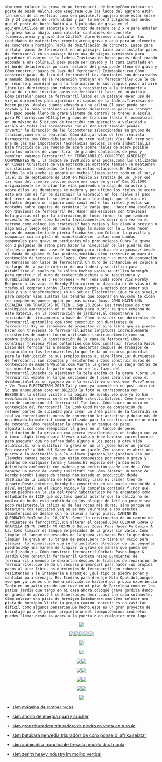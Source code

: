 
```
sbm como colocar la grava en un ferrocarril de hornbyCómo colocar un poste de buzón Waldhus.com Asegúrese que los lados del agujero están tan cerca de la vertical como sea posible.El agujero debe estar entre 18 y 24 pulgadas de profundidad y por lo menos 2 pulgadas más ancho que el poste de buzón.Radio 4 a 6 pulgadas de grava en el agujero.Utilice un sabotaje o un trozo de madera de 2 x 4 para embalar la grava hacia abajo. como calcular cantidades de concreto (cemento,arena y grava) Jun 22,2017· Aprenderemos a calcular las cantidades de materiales: cemento,arena,grava y agua para un elemento de concreto u hormigón.Tabla de dosificación de concreto. Lazos para instalar pasos de ferrocarril en un paisaje. Lazos para instalar pasos de ferrocarril en un paisaje Hacer uso de viejos durmientes para ajardinar el camino de la ladera.Traviesas de hacen pasos ideal cuando adosado a una colina.El paso puede ser cavado y la cama instalada en el borde delantero.La porción restante del paso puede lleno de grava y Cómo construir pasos de lazo del ferrocarril Eximbanker.com Cómo construir pasos de lazo del ferrocarril Los durmientes son descartados a menudo después de la reparación trabajar en ferrocarriles,que le da un recurso primordial para la fabricación de sus propios pasos al aire libre.Los durmientes son robustos y resistentes a la intemperie a pesar de t Cómo instalar pasos de ferrocarril lazos en un paisaje. Cómo instalar pasos de ferrocarril lazos en un paisaje Hacer uso de viejos durmientes para ajardinar el camino de la ladera.Traviesas de hacen pasos ideales cuando adosado a una colina.El paso puede ser cavado y la cama instalada en el borde delantero.La porción restante del paso puede lleno de grava Sistema de control de trenes a escala para PC hornby.com Múltiples grupos de tracción (hasta 5 locomotoras en un máximo de 5 grupos de tracción) con operación a velocidad a escala en todas las locomotoras.Con el Pro Pack también puedes invertir la dirección de las locomotoras seleccionadas en grupos de tracción,como en la realidad. Cómo dibujar vías de tren realista Usroasterie.com Cómo dibujar vías de tren realista Vías del tren son una de las más importantes tecnologías nacidas la era industrial.La baja fricción de las ruedas de acero sobre rieles de acero posible para los motores de vapor tirar de grandes cantidades de peso y remolcar vagones.Ferrocarril tr FERROCARRILES CONCEPTOS GENERALES COMPONENTES DE … la década de 1980,sólo unas pocas,como las utilizadas en líneas turísticas de vía estrecha,se.obstante también se mantienen los clásicos transbordos de tren en estas estaciones.En Estados Unidos,la vía ancha se adoptó en muchas líneas,sobre todo en el sur,y la.el 15 de septiembre de 1850 en México.Se trataba de un. ¿Por qué las vías del tren se colocan sobre una capa de grava? Dec 31,2008· originalmente se tendían las vías poniendo una capa de balastro y sobre ellas los durmientes de madera y por ultimo los rieles de acero: esto era con el fin de disminuir la vibración en los rieles al paso del tren; actualmente se desarrollo una tecnología que elimina el balastro dejando un espacio como canal entre los rieles y estos van montados sobre zapatas de cerámica; la zanja que … Hacer una escalera con traviesas de ferrocarril Re: Hacer una escalera con traviesas hola,gracias mil por la informacion,de todas formas lo que tambien necesito es saber como hacerla tecnicamente,es decir una vez en el terreno como coloco las traviesas? hago zanjas y las clavo a presion o algo asi,y luego dejo un huevo y hago lo mismo con la … Cómo hacer pasos de mampostería de piedra Eximbanker.com Colocar la gravilla y compactar con un pisón de mano.Establecer tablas como bandas temporales para grava en pendientes más pronunciadas.Cubra la grava con 2 pulgadas de arena para hacer la nivelación de las piedras más fáciles o poner una base de hormigón para piedras de argamasa.• desde el fondo de ajuste de las piedras,tendido. Cómo construir un muro de contención de terrazas con lazos. Cómo construir un muro de contención de terrazas con lazos de ferrocarril Un muro de contención se coloca a lo largo de la parte inferior de una ladera y se utiliza para estabilizar el suelo de la colina.Muchas veces,se utiliza hormigón para construir el muro de contención debido a su resistencia y durabilidad,pero es d ForoTrenes • Ver Tema Duda sobre Vías Hornby Respecto a las vías de Hornby.Electrotren no disponía ni de vías ni de trafos,al comprar Hornby Electrotren,Hornby a optado por poner sus vías y sus transformadores en un set de Electrotren (que ya es suya),y para comprar vías sueltas las tendrás que comprar en GB,como te dicen los compañeros puedes optar por mas marcas (mas. CÓMO HACER UNA ESCALERA CON TRAVIESAS DE TREN … Sep 23,2014· Las traviesas de tren ecológicas aparecieron en el mercado para cubrir la gran demanda de este material en la construcción de jardines,al demostrarse la toxicidad del tratamiento a base de. Cómo construir con durmientes de ferrocarril opttonline.com Cómo construir con durmientes de ferrocarril Hay un sinnúmero de proyectos al aire libre que se pueden hacer con traviesas de ferrocarril.Estas longitudes increíblemente resistentes de madera fueron utilizados tradicionalmente,como su nombre indica,en la construcción de la cama de ferrocarri Cómo construir Traviesa Pasos opttonline.com Cómo construir Traviesa Pasos Lazos del ferrocarril a menudo se descartan después de trabajos de reparación en los ferrocarriles,lo que le da un recurso primordial para la fabricación de sus propios pasos al aire libre.Los durmientes de ferrocarril son robustos y resistentes a Cómo construir muros de contención de madera Waldhus.com Vierta la grava en la zanja detrás de los vínculos hasta la parte superior de los lazos del ferrocarril.Endecha de ajardinar la tela encima de la grava.•Corte un ferrocarril empate en largas secciones de 2 pies para usar como el deadmen,taladrar un agujero para la varilla en un extremo. ForoTrenes • Ver Tema ELECTROTREN 2019 Tal y como ya comenté en un post anterior lo que anunciaban como un BB12200 la foto se correspondía con BB8500.En la última visita a la página de hornby veo que ya lo han modificado.La novedad será un BB8500 estrella.Saludos. Cómo hacer un muro de contención del ferrocarril Tie Look. Cómo hacer un muro de contención del ferrocarril Tie Look Good Muros de contención de retener partes de suciedad para crear un área plana de la tierra.Si se realiza correctamente,muros de contención Ver atractivo y durar más de una década.Un material común utilizado para la construcción de un muro de contenci Cómo reemplazar la grava en un tanque de peces stguitars.com Cómo reemplazar la grava en un tanque de peces Sustitución de la grava en una pecera establecida es un trabajo que va a tomar algún tiempo para llevar a cabo y debe hacerse correctamente para asegurar que no sufran daño alguno a los peces u otra vida acuática.Si va a sustituir la grava en un tan ¿Cómo hacer un jardín Zen casero? La Web del Saber Hacer un jardín Zen casero es abrir una puerta a la meditación y a la cultura japonesa,los jardines Zen son llamados campos secos ya que están compuestos por arena o grava y piedras de cualquier forma y tamaño.El espacio del jardín está delimitado comúnmente con madera y su extensión puede ser de … Cómo reparar un motor de Hornby Cusiritati.com Cómo reparar un motor de Hornby Hornby juegos de trenes han estado en producción desde 1920,cuando la compañía de Frank Hornby lanzó el primer tren de juguete.Desde entonces,Hornby ha convertido en una marca reconocida a nivel nacional en el Reino Unido,y la compañía continúa f ¿Por qué ponen piedras en la vía del tren? SaberCurioso Me ha encantado como estudiante de ICCP que soy.Solo quería aclarar que la caliza no se emplea,de hecho esta prohibida en los pliegos de Adif,no porque sea poco resistente,la caliza es de las rocas más duras; sino porque se deteriora con facilidad,yaq ue es muy vulnrable a los efectos atmosfericos,se desace con la lluvia a largo plazo. CAMINO DE QUEBRACHO YouTube Jan 18,2015· Sencilla construccion de un camino de durmientes de ferrocarril,sin alterar el cesped.CÓMO COLOCAR GRAVA O GRAVILLA EN TU JARDÍN TÚ MISMO.8 Bellas Ideas Para Hacer Un Camino A La. Cómo limpiar el tanque de pescados de la grava sin vacío. Cómo limpiar el tanque de pescados de la grava sin vacío Por lo que desea limpiar la grava en su tanque de peces,pero no tiene un vacío para eliminar la acumulación que se ha instalado alrededor de las pequeñas piedras.Hay una manera de limpiar la grava de manera que pueda ser reutilizado,y … Cómo construir ferrocarril Corbata Pasos Hogar & Jardín Cómo construir ferrocarril Corbata Pasos Durmientes de ferrocarril a menudo se descartan después de trabajos de reparación de ferrocarriles,que le da un recurso primordial para hacer sus propios pasos al aire libre.Los durmientes de ferrocarril son robustos y resistentes a la intemperie a Drenaje: ¿qué tipo de piedra poner y cantidad para drenaje. Re: Piedras para drenaje Hola Opulidot,aunque veo que ya tienes una buena solución,te hablaré por propia experiencia Tanto en un patio grande que tuve en mi piso de Barcelona,como en los patios jardín que tengo en mi casa ahora,coloqué grava gordita dando un grueso de aprox.2 3 centímetros,es decir,casi una capa solamente. Cómo colocar una pista de hormigón Eximbanker.com Cómo colocar una pista de hormigón Vierte tu propio camino concreto es no casi tan difícil como algunos pensarían.De hecho,este es un gran proyecto de bricolaje para el primer propietario del tiempo.Caminos concretos pueden llevar desde la acera a la puerta o en cualquier otro luga 
```

<div align="center">

<a href="https://es-crusher.shibang-china.com/github&k=sbm+como+colocar+la+grava+en+un+ferrocarril+de+hornby"><img src="https://static.shibang-china.com/es/crusher/logo.jpg"></a>

<a href="https://es-crusher.shibang-china.com/github&k=sbm+como+colocar+la+grava+en+un+ferrocarril+de+hornby"><img src="https://static.shibang-china.com/es/crusher/index.jpg"></a><a href="https://es-crusher.shibang-china.com/material.htmlgithub&k=sbm+como+colocar+la+grava+en+un+ferrocarril+de+hornby"><img src="https://static.shibang-china.com/es/crusher/material.jpg"></a><a href="https://es-crusher.shibang-china.com/application.htmlgithub&k=sbm+como+colocar+la+grava+en+un+ferrocarril+de+hornby"><img src="https://static.shibang-china.com/es/crusher/application.jpg"></a><a href="https://es-crusher.shibang-china.com/aboutus.htmlgithub&k=sbm+como+colocar+la+grava+en+un+ferrocarril+de+hornby"><img src="https://static.shibang-china.com/es/crusher/aboutus.jpg"></a><a href="https://es-crusher.shibang-china.com/contact.htmlgithub&k=sbm+como+colocar+la+grava+en+un+ferrocarril+de+hornby"><img src="https://static.shibang-china.com/es/crusher/contact.jpg"></a>

<a href="https://es-crusher.shibang-china.com/github&k=sbm+como+colocar+la+grava+en+un+ferrocarril+de+hornby"><img src="https://static.shibang-china.com/es/crusher/banner.jpg"></a>

<a href="https://swt.shibang-china.com/github&k=sbm+como+colocar+la+grava+en+un+ferrocarril+de+hornby"><img src="https://static.shibang-china.com/es/crusher/text.jpg"></a>

<a href="https://swt.shibang-china.com/github&k=sbm+como+colocar+la+grava+en+un+ferrocarril+de+hornby"><img src="https://static.shibang-china.com/es/crusher/chat.jpg"></a><a href="https://es-crusher.shibang-china.com/contact.htmlgithub&k=sbm+como+colocar+la+grava+en+un+ferrocarril+de+hornby"><img src="https://static.shibang-china.com/es/crusher/message.jpg"></a>

<a href="https://es-crusher.shibang-china.com/products/pe.htmlgithub&k=sbm+como+colocar+la+grava+en+un+ferrocarril+de+hornby"><img src="https://static.shibang-china.com/es/crusher/pe.jpg"></a><a href="https://es-crusher.shibang-china.com/products/pf.htmlgithub&k=sbm+como+colocar+la+grava+en+un+ferrocarril+de+hornby"><img src="https://static.shibang-china.com/es/crusher/pf.jpg"></a>

<a href="https://es-crusher.shibang-china.com/products/hpt.htmlgithub&k=sbm+como+colocar+la+grava+en+un+ferrocarril+de+hornby"><img src="https://static.shibang-china.com/es/crusher/hpt.jpg"></a><a href="https://es-crusher.shibang-china.com/products/vsi.htmlgithub&k=sbm+como+colocar+la+grava+en+un+ferrocarril+de+hornby"><img src="https://static.shibang-china.com/es/crusher/vsi.jpg"></a>

<a href="https://es-crusher.shibang-china.com/products/klv.htmlgithub&k=sbm+como+colocar+la+grava+en+un+ferrocarril+de+hornby"><img src="https://static.shibang-china.com/es/crusher/klv.jpg"></a><a href="https://es-crusher.shibang-china.com/products/portable.htmlgithub&k=sbm+como+colocar+la+grava+en+un+ferrocarril+de+hornby"><img src="https://static.shibang-china.com/es/crusher/portable.jpg"></a>

<a href="https://swt.shibang-china.com/github&k=sbm+como+colocar+la+grava+en+un+ferrocarril+de+hornby"><img src="https://static.shibang-china.com/es/crusher/case.jpg"></a>

</div>


* [sbm máquina de romper rocas](sbm%20m%C3%A1quina%20de%20romper%20rocas.md)

* [sbm ahorro de energia quarry crusher](sbm%20ahorro%20de%20energia%20quarry%20crusher.md)

* [sbm gran trituradora trituradora de piedra en venta en turquía](sbm%20gran%20trituradora%20trituradora%20de%20piedra%20en%20venta%20en%20turqu%C3%ADa.md)

* [sbm batubara penyedia trituradora de cono ponsel di afrika selatan](sbm%20batubara%20penyedia%20trituradora%20de%20cono%20ponsel%20di%20afrika%20selatan.md)

* [sbm automatica maquina de fresado modelo dcs l copia](sbm%20automatica%20maquina%20de%20fresado%20modelo%20dcs%20l%20copia.md)

* [sbm zenith heavy industry lm molino vertical](sbm%20zenith%20heavy%20industry%20lm%20molino%20vertical.md)